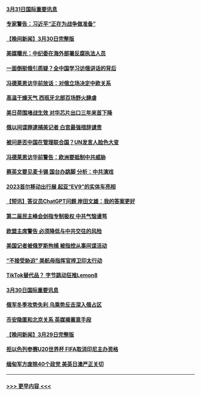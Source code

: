 #### [3月31日国际重要讯息](../pages/prog202/a103680220.md?t=03311843) 
#### [专家警告：习近平“正在为战争做准备”](../pages/prog202/a103680127.md?t=03311843) 
#### [【晚间新闻】3月30日完整版](../pages/prog202/a103680062.md?t=03311843) 
#### [美媒曝光：中纪委在海外部署反腐执法人员](../pages/prog202/a103680070.md?t=03311843) 
#### [一面倒挺俄引质疑？全中国学习访俄讲话的背后](../pages/prog202/a103680073.md?t=03311843) 
#### [冯德莱恩访华前放话：对俄立场决定中欧关系](../pages/prog202/a103679965.md?t=03311843) 
#### [高温干燥天气 西班牙北部百场野火肆虐](../pages/prog202/a103679958.md?t=03311843) 
#### [美日荷围堵战生效 对华芯片出口三年来首下降](../pages/prog202/a103679957.md?t=03311843) 
#### [俄以间谍罪逮捕美记者 白宫最强措辞谴责](../pages/prog202/a103679955.md?t=03311843) 
#### [被问是否中国在管理联合国？UN发言人脸色大变](../pages/prog202/a103679877.md?t=03311843) 
#### [冯德莱恩访华前警告：欧洲要抵制中共威胁](../pages/prog202/a103679802.md?t=03311843) 
#### [蔡英文要见麦卡锡 国台办跳脚 分析：中共演戏](../pages/prog202/a103679806.md?t=03311843) 
#### [2023首尔移动出行展 起亚“EV9”的实体车亮相](../pages/prog202/a103679808.md?t=03311843) 
#### [【短讯】答议员ChatGPT问题 岸田文雄：我的答案更好](../pages/prog202/a103679803.md?t=03311843) 
#### [第二届民主峰会剑指专制极权 中共气恼谩骂](../pages/prog202/a103679760.md?t=03311843) 
#### [欧盟主席警告 必须降低与中共交往的风险](../pages/prog202/a103679686.md?t=03311843) 
#### [美国记者被俄罗斯拘捕 被指控从事间谍活动](../pages/prog202/a103679543.md?t=03311843) 
#### [“不接受胁迫” 美航母指挥官捍卫印太行动](../pages/prog202/a103679547.md?t=03311843) 
#### [TikTok替代品？ 字节跳动狂推Lemon8](../pages/prog202/a103679551.md?t=03311843) 
#### [3月30日国际重要讯息](../pages/prog202/a103679536.md?t=03311843) 
#### [俄军冬季攻势失利 乌乘势反击深入俄占区](../pages/prog202/a103679433.md?t=03311843) 
#### [币安隐匿和北京关系 英媒揭蓄意手段](../pages/prog202/a103679417.md?t=03311843) 
#### [【晚间新闻】3月29日完整版](../pages/prog202/a103679337.md?t=03311843) 
#### [拒以色列参赛U20世界杯 FIFA取消印尼主办资格](../pages/prog202/a103679353.md?t=03311843) 
#### [缅甸军方废除40个政党 美英日澳严正关切](../pages/prog202/a103679325.md?t=03311843) 

----
#### [ >>> 更早内容 <<< ](../indexes/prog202-earlier.md)
